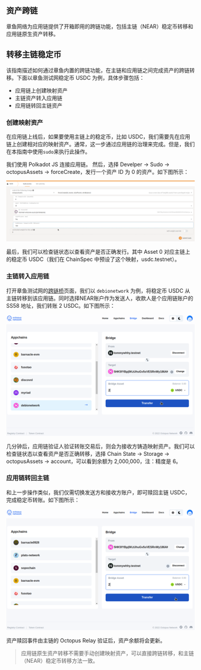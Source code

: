 ## 资产跨链

章鱼网络为应用链提供了开箱即用的跨链功能，包括主链（NEAR）稳定币转移和应用链原生资产转移。

## 转移主链稳定币

该指南描述如何通过章鱼内置的跨链功能，在主链和应用链之间完成资产的跨链转移。下面以章鱼测试网稳定币 USDC 为例，具体步骤包括：

- 应用链上创建映射资产
- 主链资产转入应用链
- 应用链转回主链资产

### 创建映射资产

在应用链上线后，如果要使用主链上的稳定币，比如 USDC，我们需要先在应用链上创建相对应的映射资产。通常，这一步通过应用链的治理来完成。但是，我们在本指南中使用`sudo`来执行此操作。

我们使用 Polkadot JS 连接应用链。
然后，选择 Develper -> Sudo -> octopusAssets -> forceCreate，发行一个资产 ID 为 0 的资产。如下图所示：

![创建资产](../../images/guides/create_asset.png)

最后，我们可以检查链状态以查看资产是否正确发行。其中 Asset 0 对应主链上的稳定币 USDC（我们在 ChainSpec 中预设了这个映射，usdc.testnet）。

### 主链转入应用链

打开章鱼测试网的[跨链桥](https://testnet.oct.network/bridge)页面，我们以 `debionetwork` 为例，将稳定币 USDC 从主链转移到该应用链。同时选择NEAR账户作为发送人，收款人是个应用链账户的 SS58 地址，我们转账 2 USDC。如下图所示：

![转移USDC资产](../../images/guides/transfer_usdc.jpg)

几分钟后，应用链验证人验证转账交易后，则会为接收方铸造映射资产。我们可以检查链状态以查看资产是否正确转移，选择 Chain State -> Storage -> octopusAssets -> account，可以看到余额为 2,000,000，注：精度是 6。

### 应用链转回主链

和上一步操作类似，我们仅需切换发送方和接收方账户，即可赎回主链 USDC，完成稳定币转账。如下图所示：

![赎回USDC资产](../../images/guides/redeem_usdc.jpg)

资产赎回事件由主链的 Octopus Relay 验证后，资产余额将会更新。

> 应用链原生资产转移不需要手动创建映射资产，可以直接跨链转移，和主链（NEAR）稳定币转移方法一致。
